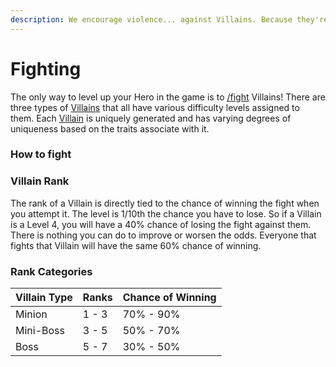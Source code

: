 ```yaml
---
description: We encourage violence... against Villains. Because they're bad.
---
```


# Fighting

The only way to level up your Hero in the game is to [/fight](../discord-bot/fight.md) Villains! There are three types of [Villains](../tokens/villains/) that all have various difficulty levels assigned to them. Each [Villain](../tokens/villains/) is uniquely generated and has varying degrees of uniqueness based on the traits associate with it.

### How to fight



### Villain Rank

The rank of a Villain is directly tied to the chance of winning the fight when you attempt it. The level is 1/10th the chance you have to lose. So if a Villain is a Level 4, you will have a 40% chance of losing the fight against them. There is nothing you can do to improve or worsen the odds. Everyone that fights that Villain will have the same 60% chance of winning.

### Rank Categories

| Villain Type | Ranks | Chance of Winning |
| ------------ | ----- | ----------------- |
| Minion       | 1 - 3 | 70% - 90%         |
| Mini-Boss    | 3 - 5 | 50% - 70%         |
| Boss         | 5 - 7 | 30% - 50%         |

